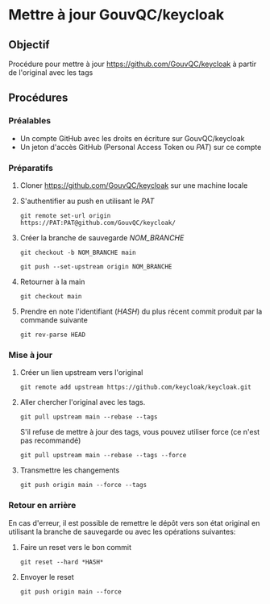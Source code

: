 # Mettre à jour GouvQC/keycloak 

## Objectif

Procédure pour mettre à jour https://github.com/GouvQC/keycloak à partir de l'original avec les tags

## Procédures

### Préalables
  - Un compte GitHub avec les droits en écriture sur GouvQC/keycloak
  - Un jeton d'accès GitHub (Personal Access Token ou *PAT*) sur ce compte

### Préparatifs

1. Cloner https://github.com/GouvQC/keycloak sur une machine locale
2. S'authentifier au push en utilisant le *PAT*

    `git remote set-url origin https://PAT:PAT@github.com/GouvQC/keycloak/`
    
3. Créer la branche de sauvegarde *NOM_BRANCHE*
    
	  `git checkout -b NOM_BRANCHE main`
    
	  `git push --set-upstream origin NOM_BRANCHE`
    
4. Retourner à la main
    
	  `git checkout main`
    
5. Prendre en note l'identifiant (*HASH*) du plus récent commit produit par la commande suivante
    
    `git rev-parse HEAD`
    

### Mise à jour

1. Créer un lien upstream vers l'original

	  `git remote add upstream https://github.com/keycloak/keycloak.git`
    
2. Aller chercher l'original avec les tags.

    `git pull upstream main --rebase --tags`
  
    S'il refuse de mettre à jour des tags, vous pouvez utiliser force (ce n'est pas recommandé)
    
    `git pull upstream main --rebase --tags --force`
    
4. Transmettre les changements
	  
    `git push origin main --force --tags`
    

### Retour en arrière

En cas d'erreur, il est possible de remettre le dépôt vers son état original en utilisant la branche de sauvegarde ou avec les opérations suivantes:

1. Faire un reset vers le bon commit
	  
    `git reset --hard *HASH*`
    
2. Envoyer le reset	
	  
    `git push origin main --force`
    
